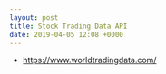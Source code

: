 ```yaml
---
layout: post
title: Stock Trading Data API
date: 2019-04-05 12:08 +0000
---
```



- https://www.worldtradingdata.com/
